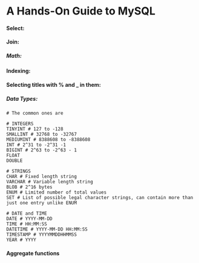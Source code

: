 # A Hands-On Guide to MySQL

#### Select:

#### Join:

##### Math:

#### Indexing:

#### Selecting titles with % and _ in them:

##### Data Types:
```
# The common ones are

# INTEGERS
TINYINT # 127 to -128
SMALLINT # 32768 to -32767
MEDIUMINT # 8388608 to -8388608
INT # 2^31 to -2^31 -1
BIGINT # 2^63 to -2^63 - 1
FLOAT
DOUBLE

# STRINGS
CHAR # Fixed length string
VARCHAR # Variable length string
BLOB # 2^16 bytes
ENUM # Limited number of total values
SET # List of possible legal character strings, can contain more than just one entry unlike ENUM

# DATE and TIME
DATE # YYYY-MM-DD
TIME # HH:MM:SS
DATETIME # YYYY-MM-DD HH:MM:SS
TIMESTAMP # YYYYMMDDHHMMSS
YEAR # YYYY
```


#### Aggregate functions
